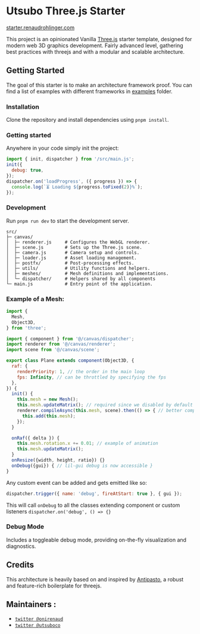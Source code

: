 # Utsubo Three.js Starter

[starter.renaudrohlinger.com](https://starter.renaudrohlinger.com)

This project is an opinionated Vanilla [Three.js](https://github.com/mrdoob/three.js) starter
template, designed for modern web 3D graphics development. Fairly advanced level, gathering best practices with threejs and with a modular and scalable architecture.

## Getting Started

The goal of this starter is to make an architecture framework proof. You can find a list of examples with different frameworks in [examples](https://github.com/utsuboco/utsubo-three-starter/tree/main/src/examples) folder.

### Installation

Clone the repository and install dependencies using `pnpm install`.

### Getting started

Anywhere in your code simply init the project:

```js
import { init, dispatcher } from '/src/main.js';
init({
  debug: true,
});
dispatcher.on('loadProgress', ({ progress }) => {
  console.log(`⏳ Loading ${progress.toFixed(2)}%`);
});
```

### Development

Run `pnpm run dev` to start the development server.

```
src/
├─ canvas/
│  ├─ renderer.js     # Configures the WebGL renderer.
│  ├─ scene.js        # Sets up the Three.js scene.
│  ├─ camera.js       # Camera setup and controls.
│  ├─ loader.js       # Asset loading management.
│  ├─ postfx/         # Post-processing effects.
│  ├─ utils/          # Utility functions and helpers.
│  ├─ meshes/         # Mesh definitions and implementations.
│  └─ dispatcher/     # Helpers shared by all components
└─ main.js            # Entry point of the application.
```

### Example of a Mesh:

```js
import {
  Mesh,
  Object3D,
} from 'three';

import { component } from '@/canvas/dispatcher';
import renderer from '@/canvas/renderer';
import scene from '@/canvas/scene';

export class Plane extends component(Object3D, {
  raf: {
    renderPriority: 1, // the order in the main loop
    fps: Infinity, // can be throttled by specifying the fps
  },
}) {
  init() {
    this.mesh = new Mesh();
    this.mesh.updateMatrix(); // required since we disabled by default
    renderer.compileAsync(this.mesh, scene).then(() => { // better compile for GPU
      this.add(this.mesh);
    });
  }

  onRaf({ delta }) {
    this.mesh.rotation.x += 0.01; // example of animation
    this.mesh.updateMatrix();
  }
  onResize({width, height, ratio}) {}
  onDebug({gui}) { // lil-gui debug is now accessible }
}
```

Any custom event can be added and gets emitted like so:

```js
dispatcher.trigger({ name: 'debug', fireAtStart: true }, { gui });
```

This will call `onDebug` to all the classes extending component or custom listeners `dispatcher.on('debug', () => {}`

### Debug Mode

Includes a toggleable debug mode, providing on-the-fly visualization and diagnostics.

## Credits

This architecture is heavily based on and inspired by [Antipasto](https://github.com/luruke/antipasto), a robust and feature-rich boilerplate for threejs.

## Maintainers :

- [`twitter @onirenaud`](https://twitter.com/onirenaud)
- [`twitter @utsuboco`](https://twitter.com/utsuboco)
